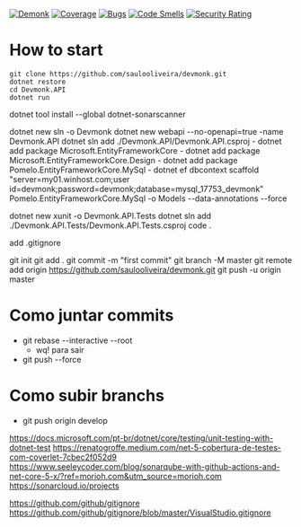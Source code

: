 [![Demonk](https://github.com/saulooliveira/devmonk/actions/workflows/demonk.yml/badge.svg)](https://github.com/saulooliveira/devmonk/actions/workflows/demonk.yml)
[![Coverage](https://sonarcloud.io/api/project_badges/measure?project=saulooliveira_devmonk&metric=coverage)](https://sonarcloud.io/dashboard?id=saulooliveira_devmonk)
[![Bugs](https://sonarcloud.io/api/project_badges/measure?project=saulooliveira_devmonk&metric=bugs)](https://sonarcloud.io/dashboard?id=saulooliveira_devmonk)
[![Code Smells](https://sonarcloud.io/api/project_badges/measure?project=saulooliveira_devmonk&metric=code_smells)](https://sonarcloud.io/dashboard?id=saulooliveira_devmonk)
[![Security Rating](https://sonarcloud.io/api/project_badges/measure?project=saulooliveira_devmonk&metric=security_rating)](https://sonarcloud.io/dashboard?id=saulooliveira_devmonk)


# How to start

```bash=
git clone https://github.com/saulooliveira/devmonk.git
dotnet restore
cd Devmonk.API
dotnet run
```




dotnet tool install --global dotnet-sonarscanner

dotnet new sln -o Devmonk
dotnet new webapi --no-openapi=true -name Devmonk.API
dotnet sln add ./Devmonk.API/Devmonk.API.csproj
	- dotnet add package Microsoft.EntityFrameworkCore
	- dotnet add package Microsoft.EntityFrameworkCore.Design
	- dotnet add package Pomelo.EntityFrameworkCore.MySql
	- dotnet ef dbcontext scaffold "server=my01.winhost.com;user id=devmonk;password=devmonk;database=mysql_17753_devmonk" Pomelo.EntityFrameworkCore.MySql -o Models --data-annotations --force
	
dotnet new xunit -o Devmonk.API.Tests
dotnet sln add ./Devmonk.API.Tests/Devmonk.API.Tests.csproj
code .

add .gitignore 

git init
git add .
git commit -m "first commit"
git branch -M master
git remote add origin https://github.com/saulooliveira/devmonk.git
git push -u origin master


# Como juntar commits
- git rebase --interactive --root
	- wq! para sair
- git push --force

# Como subir branchs
- git push origin develop


https://docs.microsoft.com/pt-br/dotnet/core/testing/unit-testing-with-dotnet-test
https://renatogroffe.medium.com/net-5-cobertura-de-testes-com-coverlet-7cbec2f052d9
https://www.seeleycoder.com/blog/sonarqube-with-github-actions-and-net-core-5-x/?ref=morioh.com&utm_source=morioh.com
https://sonarcloud.io/projects

https://github.com/github/gitignore
https://github.com/github/gitignore/blob/master/VisualStudio.gitignore
